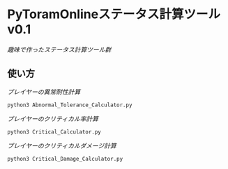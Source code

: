 # PyToramOnlineステータス計算ツール v0.1
*趣味で作ったステータス計算ツール群*

## 使い方
*プレイヤーの異常耐性計算*

`python3 Abnormal_Tolerance_Calculator.py`

*プレイヤーのクリティカル率計算*

`python3 Critical_Calculator.py`

*プレイヤーのクリティカルダメージ計算*

`python3 Critical_Damage_Calculator.py`
